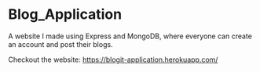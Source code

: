 # Blog_Application
A website I made using Express and MongoDB, where everyone can create an account and post their blogs.

Checkout the website: https://blogit-application.herokuapp.com/
